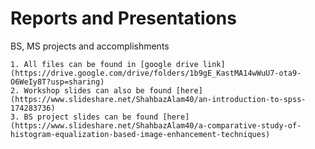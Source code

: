 # Reports and Presentations
 BS, MS projects and accomplishments

	1. All files can be found in [google drive link] (https://drive.google.com/drive/folders/1b9gE_KastMA14wWuU7-ota9-O6WeIy8T?usp=sharing)
	2. Workshop slides can also be found [here] (https://www.slideshare.net/ShahbazAlam40/an-introduction-to-spss-174283736)
	3. BS project slides can be found [here] (https://www.slideshare.net/ShahbazAlam40/a-comparative-study-of-histogram-equalization-based-image-enhancement-techniques)
